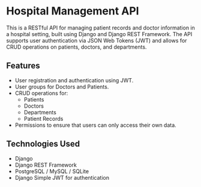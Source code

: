 # Hospital Management API

This is a RESTful API for managing patient records and doctor information in a hospital setting, built using Django and Django REST Framework. The API supports user authentication via JSON Web Tokens (JWT) and allows for CRUD operations on patients, doctors, and departments.

## Features

- User registration and authentication using JWT.
- User groups for Doctors and Patients.
- CRUD operations for:
  - Patients
  - Doctors
  - Departments
  - Patient Records
- Permissions to ensure that users can only access their own data.

## Technologies Used

- Django
- Django REST Framework
- PostgreSQL / MySQL / SQLite
- Django Simple JWT for authentication




